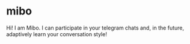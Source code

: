 # mibo
Hi! I am Mibo. I can participate in your telegram chats and, in the future, adaptively learn your conversation style!
